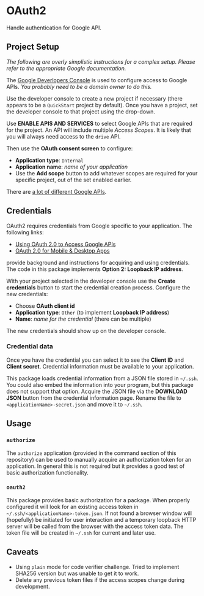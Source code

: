 # OAuth2

Handle authentication for Google API.

## Project Setup

*The following are overly simplistic instructions for a complex setup.
Please refer to the appropriate Google documentation.*

The [Google Deverlopers Console](https://console.developers.google.com/apis/dashboard)
is used to configure access to Google APIs.
*You probably need to be a domain owner to do this.*

Use the developer console to create a new project if necessary
(there appears to be a `QuickStart` project by default).
Once you have a project, set the developer console to that project using the drop-down.

Use **ENABLE APIS AND SERVICES** to select Google APIs that are required for the project.
An API will include multiple *Access Scopes*.
It is likely that you will always need access to the `drive` API.

Then use the **OAuth consent screen** to configure:

* **Application type**: `Internal`
* **Application name**: *name of your application*
* Use the **Add scope** button to add whatever scopes are required for your
specific project, out of the set enabled earlier.

There are
[a lot of different Google APIs](https://developers.google.com/identity/protocols/googlescopes).

## Credentials

OAuth2 requires credentials from Google specific to your application.
The following links:

* [
Using OAuth 2.0 to Access Google APIs](https://developers.google.com/identity/protocols/OAuth2)
* [
OAuth 2.0 for Mobile & Desktop Apps](https://developers.google.com/identity/protocols/OAuth2InstalledApp#identify-access-scopes)

provide background and instructions for acquiring and using credentials.
The code in this package implements **Option 2: Loopback IP address**.

With your project selected in the developer console use the **Create credentials**
button to start the credential creation process.
Configure the new credentials:

* Choose **OAuth client id**
* **Application type**: `Other` (to implement **Loopback IP address**)
* **Name**: *name for the credential* (there can be multiple)

The new credentials should show up on the developer console.

### Credential data

Once you have the credential you can select it to see the **Client ID** and **Client secret**.
Credential information must be available to your application.

This package loads credential information from a JSON file stored in `~/.ssh`.
You could also embed the information into your program,
but this package does not support that option.
Acquire the JSON file via the **DOWNLOAD JSON** button from the credential information page.
Rename the file to `<applicationName>-secret.json` and move it to `~/.ssh`.

## Usage

### `authorize`

The `authorize` application (provided in the command section of this repository)
can be used to manually acquire an authorization token for an application.
In general this is not required but it provides a good test of basic authorization functionality.

### `oauth2`

This package provides basic authorization for a package.
When properly configured it will look for an existing access token in `~/.ssh/<applicationName>-token.json`.
If not found a browser window will (hopefully) be initiated for user interaction
and a temporary loopback HTTP server will be called from the browser with the access token data.
The token file will be created in `~/.ssh` for current and later use.

## Caveats

* Using `plain` mode for code verifier challenge.
Tried to implement SHA256 version but was unable to get it to work.
* Delete any previous token files if the access scopes change during development.
